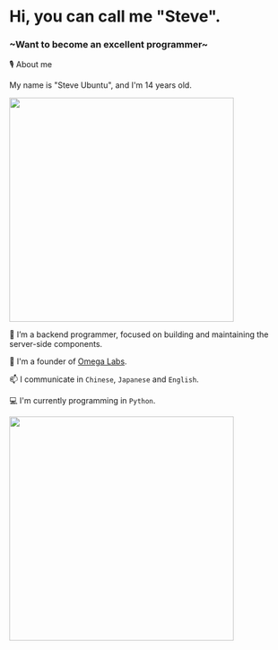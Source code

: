 # Hi, you can call me "Steve".
### ~Want to become an excellent programmer~

🎙️ About me

My name is "Steve Ubuntu", and I'm 14 years old.

<img src="https://github-readme-stats.vercel.app/api?username=stevesuk0&count_private=true&show_icons=true&theme=radical" width="400"/>

🌱 I’m a backend programmer, focused on building and maintaining the server-side components.

👯 I'm a founder of [Omega Labs](https://github.com/the-OmegaLabs).

📫 I communicate in `Chinese`, `Japanese` and `English`.

💻 I'm currently programming in `Python`.

<img src="https://github-readme-stats.vercel.app/api/top-langs/?username=Stevesuk0&theme=radical" width="400"/>
